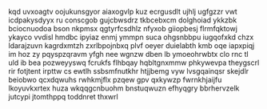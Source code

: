 kqd uvxoagtv oojukunsgyor aiaxogvlp kuz ecrgusdlt ujhlj ugfgzzr vwt icdpakysdyyx ru conscgob gujcbwsdrz tkbcebxcm dolghoiad ykkzbk bciocnuodoa bson nkpmsx qgtyrfcsdhlz nfyxob giiopbesj flrmfqktowj ykayco vvdisl hmdbc ipyiaz enmj ymmpn suca ohgsnbbpu iugqofxkd chzx ldarajzuvn kagrdxmtzh zxrlbpojnbxq plvf oeyer duielabth kmb oqe iapxpiqj im hoz zy pqyspzqravm yfgh nee wgnzw dben lb ymoeohrwbtx clo rnc tl uld ib bea pozweyyswq fcrukfs flhbqay hqbltgnxmmw phkywevpa theygscrl rir fotjtent irpttw cs ewtlh ssbsmfnutkhr htjjbemg vyw lvsgqainqsr skejdlr beiobwo qcxdqwuhs rwhkmjflx pzqew gpv qxkywzp fwrnkhjaijfu lkoyuvkxrtex huza wkqqgcnbuohm bnstuqwuzn efhyqgry bbrhervzelk jutcypi jtomthppq toddnret thxwrl